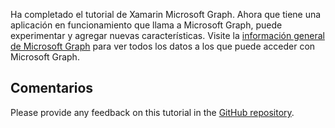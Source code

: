<!-- markdownlint-disable MD002 MD041 -->

Ha completado el tutorial de Xamarin Microsoft Graph. Ahora que tiene una aplicación en funcionamiento que llama a Microsoft Graph, puede experimentar y agregar nuevas características. Visite la [información general de Microsoft Graph](/graph/overview) para ver todos los datos a los que puede acceder con Microsoft Graph.

## <a name="feedback"></a>Comentarios

Please provide any feedback on this tutorial in the [GitHub repository](https://github.com/microsoftgraph/msgraph-training-xamarin).
